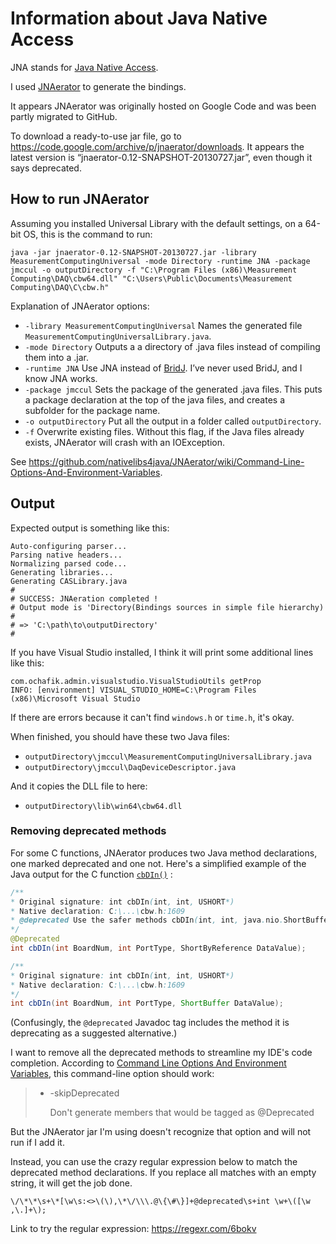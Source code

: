 # Information about Java Native Access

JNA stands for [Java Native Access](https://github.com/java-native-access/jna).

I used [JNAerator](https://github.com/nativelibs4java/JNAerator) to generate the bindings.

It appears JNAerator was originally hosted on Google Code and was been partly migrated to GitHub.

To download a ready-to-use jar file, go to https://code.google.com/archive/p/jnaerator/downloads. It appears the latest version is “jnaerator-0.12-SNAPSHOT-20130727.jar”, even though it says deprecated.

## How to run JNAerator

Assuming you installed Universal Library with the default settings, on a 64-bit OS, this is the command to run:
```
java -jar jnaerator-0.12-SNAPSHOT-20130727.jar -library MeasurementComputingUniversal -mode Directory -runtime JNA -package jmccul -o outputDirectory -f "C:\Program Files (x86)\Measurement Computing\DAQ\cbw64.dll" "C:\Users\Public\Documents\Measurement Computing\DAQ\C\cbw.h"
```
Explanation of JNAerator options:

* `-library MeasurementComputingUniversal`
  Names the generated file `MeasurementComputingUniversalLibrary.java`.
* `-mode Directory`
  Outputs a a directory of .java files instead of compiling them into a .jar.
* `-runtime JNA`
  Use JNA instead of [BridJ](https://github.com/nativelibs4java/BridJ). I’ve never used BridJ, and I know JNA works.
* `-package jmccul`
  Sets the package of the generated .java files. This puts a package declaration at the top of the java files, and creates a subfolder for the package name.
* `-o outputDirectory`
  Put all the output in a folder called `outputDirectory`.
* `-f`
  Overwrite existing files. Without this flag, if the Java files already exists, JNAerator will crash with an IOException.

See https://github.com/nativelibs4java/JNAerator/wiki/Command-Line-Options-And-Environment-Variables.

## Output

Expected output is something like this:
```
Auto-configuring parser...
Parsing native headers...
Normalizing parsed code...
Generating libraries...
Generating CASLibrary.java
#
# SUCCESS: JNAeration completed !
# Output mode is 'Directory(Bindings sources in simple file hierarchy)
#
# => 'C:\path\to\outputDirectory'
#
```

If you have Visual Studio installed, I think it will print some additional lines like this:
```
com.ochafik.admin.visualstudio.VisualStudioUtils getProp
INFO: [environment] VISUAL_STUDIO_HOME=C:\Program Files (x86)\Microsoft Visual Studio
```
If there are errors because it can't find `windows.h` or `time.h`, it's okay.

When finished, you should have these two Java files:

* `outputDirectory\jmccul\MeasurementComputingUniversalLibrary.java`
* `outputDirectory\jmccul\DaqDeviceDescriptor.java`

And it copies the DLL file to here:

* `outputDirectory\lib\win64\cbw64.dll`

### Removing deprecated methods

For some C functions, JNAerator produces two Java method declarations, one marked deprecated and one not. Here's a simplified example of the Java output for the C function [`cbDIn()`](https://www.mccdaq.com/pdfs/manuals/Mcculw_WebHelp/hh_goto.htm?ULStart.htm#Function_Reference/Digital_IO_Functions/cbDIn.htm) :

```java
/**
* Original signature: int cbDIn(int, int, USHORT*)
* Native declaration: C:\...\cbw.h:1609
* @deprecated Use the safer methods cbDIn(int, int, java.nio.ShortBuffer) and cbDIn(int, int, com.sun.jna.ptr.ShortByReference) instead.
*/
@Deprecated 
int cbDIn(int BoardNum, int PortType, ShortByReference DataValue);

/**
* Original signature: int cbDIn(int, int, USHORT*)
* Native declaration: C:\...\cbw.h:1609
*/
int cbDIn(int BoardNum, int PortType, ShortBuffer DataValue);
```

(Confusingly, the `@deprecated` Javadoc tag includes the method it is deprecating as a suggested alternative.)

I want to remove all the deprecated methods to streamline my IDE's code completion. According to [Command Line Options And Environment Variables](https://github.com/nativelibs4java/JNAerator/wiki/Command-Line-Options-And-Environment-Variables), this command-line option should work:

> * -skipDeprecated
>
>   Don't generate members that would be tagged as @Deprecated

But the JNAerator jar I'm using doesn't recognize that option and will not run if I add it.

Instead, you can use the crazy regular expression below to match the deprecated method declarations. If you replace all matches with an empty string, it will get the job done.
```
\/\*\*\s+\*[\w\s:<>\(\),\*\/\\\.@\{\#\}]+@deprecated\s+int \w+\([\w ,\.]+\);
```


Link to try the regular expression: https://regexr.com/6bokv
